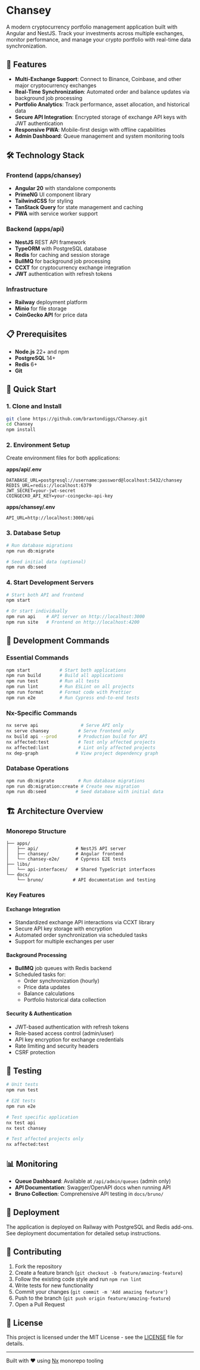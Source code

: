 # Chansey

A modern cryptocurrency portfolio management application built with Angular and NestJS. Track your investments across
multiple exchanges, monitor performance, and manage your crypto portfolio with real-time data synchronization.

## 🚀 Features

- **Multi-Exchange Support**: Connect to Binance, Coinbase, and other major cryptocurrency exchanges
- **Real-Time Synchronization**: Automated order and balance updates via background job processing
- **Portfolio Analytics**: Track performance, asset allocation, and historical data
- **Secure API Integration**: Encrypted storage of exchange API keys with JWT authentication
- **Responsive PWA**: Mobile-first design with offline capabilities
- **Admin Dashboard**: Queue management and system monitoring tools

## 🛠 Technology Stack

### Frontend (apps/chansey)

- **Angular 20** with standalone components
- **PrimeNG** UI component library
- **TailwindCSS** for styling
- **TanStack Query** for state management and caching
- **PWA** with service worker support

### Backend (apps/api)

- **NestJS** REST API framework
- **TypeORM** with PostgreSQL database
- **Redis** for caching and session storage
- **BullMQ** for background job processing
- **CCXT** for cryptocurrency exchange integration
- **JWT** authentication with refresh tokens

### Infrastructure

- **Railway** deployment platform
- **Minio** for file storage
- **CoinGecko API** for price data

## 📋 Prerequisites

- **Node.js** 22+ and npm
- **PostgreSQL** 14+
- **Redis** 6+
- **Git**

## 🔧 Quick Start

### 1. Clone and Install

```bash
git clone https://github.com/braxtondiggs/Chansey.git
cd Chansey
npm install
```

### 2. Environment Setup

Create environment files for both applications:

**apps/api/.env**

```env
DATABASE_URL=postgresql://username:password@localhost:5432/chansey
REDIS_URL=redis://localhost:6379
JWT_SECRET=your-jwt-secret
COINGECKO_API_KEY=your-coingecko-api-key
```

**apps/chansey/.env**

```env
API_URL=http://localhost:3000/api
```

### 3. Database Setup

```bash
# Run database migrations
npm run db:migrate

# Seed initial data (optional)
npm run db:seed
```

### 4. Start Development Servers

```bash
# Start both API and frontend
npm start

# Or start individually
npm run api    # API server on http://localhost:3000
npm run site   # Frontend on http://localhost:4200
```

## 📜 Development Commands

### Essential Commands

```bash
npm start           # Start both applications
npm run build       # Build all applications
npm run test        # Run all tests
npm run lint        # Run ESLint on all projects
npm run format      # Format code with Prettier
npm run e2e         # Run Cypress end-to-end tests
```

### Nx-Specific Commands

```bash
nx serve api                # Serve API only
nx serve chansey           # Serve frontend only
nx build api --prod        # Production build for API
nx affected:test           # Test only affected projects
nx affected:lint           # Lint only affected projects
nx dep-graph              # View project dependency graph
```

### Database Operations

```bash
npm run db:migrate         # Run database migrations
npm run db:migration:create # Create new migration
npm run db:seed           # Seed database with initial data
```

## 🏗 Architecture Overview

### Monorepo Structure

```
├── apps/
│   ├── api/              # NestJS API server
│   ├── chansey/          # Angular frontend
│   └── chansey-e2e/      # Cypress E2E tests
├── libs/
│   └── api-interfaces/   # Shared TypeScript interfaces
└── docs/
    └── bruno/           # API documentation and testing
```

### Key Features

#### Exchange Integration

- Standardized exchange API interactions via CCXT library
- Secure API key storage with encryption
- Automated order synchronization via scheduled tasks
- Support for multiple exchanges per user

#### Background Processing

- **BullMQ** job queues with Redis backend
- Scheduled tasks for:
  - Order synchronization (hourly)
  - Price data updates
  - Balance calculations
  - Portfolio historical data collection

#### Security & Authentication

- JWT-based authentication with refresh tokens
- Role-based access control (admin/user)
- API key encryption for exchange credentials
- Rate limiting and security headers
- CSRF protection

## 🧪 Testing

```bash
# Unit tests
npm run test

# E2E tests
npm run e2e

# Test specific application
nx test api
nx test chansey

# Test affected projects only
nx affected:test
```

## 📊 Monitoring

- **Queue Dashboard**: Available at `/api/admin/queues` (admin only)
- **API Documentation**: Swagger/OpenAPI docs when running API
- **Bruno Collection**: Comprehensive API testing in `docs/bruno/`

## 🚀 Deployment

The application is deployed on Railway with PostgreSQL and Redis add-ons. See deployment documentation for detailed
setup instructions.

## 🤝 Contributing

1. Fork the repository
2. Create a feature branch (`git checkout -b feature/amazing-feature`)
3. Follow the existing code style and run `npm run lint`
4. Write tests for new functionality
5. Commit your changes (`git commit -m 'Add amazing feature'`)
6. Push to the branch (`git push origin feature/amazing-feature`)
7. Open a Pull Request

## 📝 License

This project is licensed under the MIT License - see the [LICENSE](LICENSE) file for details.

---

Built with ❤️ using [Nx](https://nx.dev) monorepo tooling
